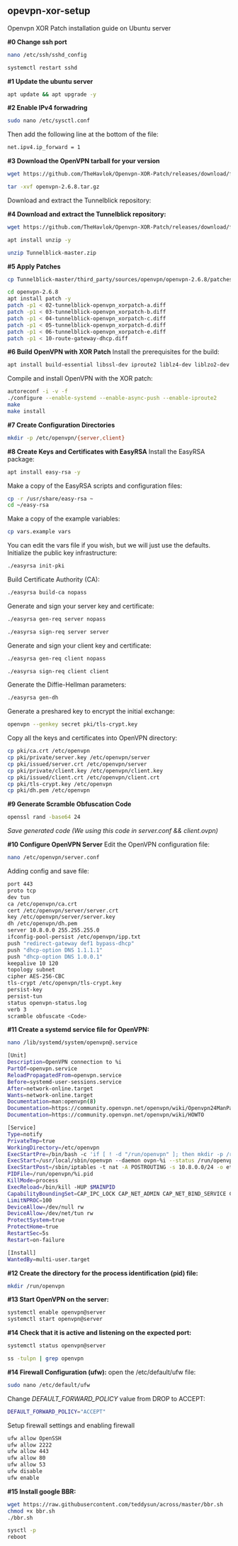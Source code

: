 ## opevpn-xor-setup
Openvpn XOR Patch installation guide on Ubuntu server



**#0 Change ssh port**
```bash
nano /etc/ssh/sshd_config
```
```bash
systemctl restart sshd
```



**#1 Update the ubuntu server**
```bash
apt update && apt upgrade -y
```



**#2 Enable IPv4 forwadring**
```bash
sudo nano /etc/sysctl.conf
```

Then add the following line at the bottom of the file:
```bash
net.ipv4.ip_forward = 1
```



**#3 Download the OpenVPN tarball for your version**
```bash
wget https://github.com/TheHavlok/Openvpn-XOR-Patch/releases/download/files/openvpn-2.6.8.tar.gz
```
```bash
tar -xvf openvpn-2.6.8.tar.gz
```

Download and extract the Tunnelblick repository:

**#4 Download and extract the Tunnelblick repository:**
```bash
wget https://github.com/TheHavlok/Openvpn-XOR-Patch/releases/download/files/Tunnelblick-master.zip
```
```bash
apt install unzip -y
```
```bash
unzip Tunnelblick-master.zip
```



**#5 Apply Patches**
```bash
cp Tunnelblick-master/third_party/sources/openvpn/openvpn-2.6.8/patches/*.diff openvpn-2.6.8
```
```bash
cd openvpn-2.6.8
apt install patch -y
patch -p1 < 02-tunnelblick-openvpn_xorpatch-a.diff
patch -p1 < 03-tunnelblick-openvpn_xorpatch-b.diff
patch -p1 < 04-tunnelblick-openvpn_xorpatch-c.diff
patch -p1 < 05-tunnelblick-openvpn_xorpatch-d.diff
patch -p1 < 06-tunnelblick-openvpn_xorpatch-e.diff
patch -p1 < 10-route-gateway-dhcp.diff
```



**#6 Build OpenVPN with XOR Patch**
Install the prerequisites for the build:
```bash
apt install build-essential libssl-dev iproute2 liblz4-dev liblzo2-dev libpam0g-dev libpkcs11-helper1-dev libsystemd-dev resolvconf pkg-config autoconf automake libtool libcap-ng-dev liblz4-dev libsystemd-dev liblzo2-dev libpam0g libpam0g-dev -y
```
Compile and install OpenVPN with the XOR patch:
```bash
autoreconf -i -v -f
./configure --enable-systemd --enable-async-push --enable-iproute2
make
make install
```



**#7 Create Configuration Directories**
```bash
mkdir -p /etc/openvpn/{server,client}
```



**#8 Create Keys and Certificates with EasyRSA**
Install the EasyRSA package:
```bash
apt install easy-rsa -y
```

Make a copy of the EasyRSA scripts and configuration files:
```bash
cp -r /usr/share/easy-rsa ~
cd ~/easy-rsa
```

Make a copy of the example variables:
```bash
cp vars.example vars
```

You can edit the vars file if you wish, but we will just use the defaults. Initialize the public key infrastructure:
```bash
./easyrsa init-pki
```

Build Certificate Authority (CA):
```bash
./easyrsa build-ca nopass
```

Generate and sign your server key and certificate:
```bash
./easyrsa gen-req server nopass
```
```bash
./easyrsa sign-req server server
```

Generate and sign your client key and certificate:
```bash
./easyrsa gen-req client nopass
```
```bash
./easyrsa sign-req client client
```

Generate the Diffie-Hellman parameters:
```bash
./easyrsa gen-dh
```

Generate a preshared key to encrypt the initial exchange:
```bash
openvpn --genkey secret pki/tls-crypt.key
```

Copy all the keys and certificates into OpenVPN directory:
```bash
cp pki/ca.crt /etc/openvpn
cp pki/private/server.key /etc/openvpn/server
cp pki/issued/server.crt /etc/openvpn/server
cp pki/private/client.key /etc/openvpn/client.key
cp pki/issued/client.crt /etc/openvpn/client.crt
cp pki/tls-crypt.key /etc/openvpn
cp pki/dh.pem /etc/openvpn
```


**#9 Generate Scramble Obfuscation Code**
```bash
openssl rand -base64 24
```
*Save generated code (We using this code in server.conf && client.ovpn)*



**#10 Configure OpenVPN Server**
Edit the OpenVPN configuration file:
```bash
nano /etc/openvpn/server.conf
```

Adding config and save file:
```bash
port 443
proto tcp
dev tun
ca /etc/openvpn/ca.crt
cert /etc/openvpn/server/server.crt
key /etc/openvpn/server/server.key
dh /etc/openvpn/dh.pem
server 10.8.0.0 255.255.255.0
ifconfig-pool-persist /etc/openvpn/ipp.txt
push "redirect-gateway def1 bypass-dhcp"
push "dhcp-option DNS 1.1.1.1"
push "dhcp-option DNS 1.0.0.1"
keepalive 10 120
topology subnet
cipher AES-256-CBC
tls-crypt /etc/openvpn/tls-crypt.key
persist-key
persist-tun
status openvpn-status.log
verb 3
scramble obfuscate <Code>
```



**#11 Create a systemd service file for OpenVPN:**
```bash
nano /lib/systemd/system/openvpn@.service
```
```bash
[Unit]
Description=OpenVPN connection to %i
PartOf=openvpn.service
ReloadPropagatedFrom=openvpn.service
Before=systemd-user-sessions.service
After=network-online.target
Wants=network-online.target
Documentation=man:openvpn(8)
Documentation=https://community.openvpn.net/openvpn/wiki/Openvpn24ManPage
Documentation=https://community.openvpn.net/openvpn/wiki/HOWTO

[Service]
Type=notify
PrivateTmp=true
WorkingDirectory=/etc/openvpn
ExecStartPre=/bin/bash -c 'if [ ! -d "/run/openvpn" ]; then mkdir -p /run/openvpn; fi'
ExecStart=/usr/local/sbin/openvpn --daemon ovpn-%i --status /run/openvpn/%i.status 10 --cd /etc/openvpn --config /etc/openvpn/%i.conf --writepid /run/openvpn/%i.pid
ExecStartPost=/sbin/iptables -t nat -A POSTROUTING -s 10.8.0.0/24 -o eth0 -j MASQUERADE
PIDFile=/run/openvpn/%i.pid
KillMode=process
ExecReload=/bin/kill -HUP $MAINPID
CapabilityBoundingSet=CAP_IPC_LOCK CAP_NET_ADMIN CAP_NET_BIND_SERVICE CAP_NET_RAW CAP_SETGID CAP_SETUID CAP_SYS_CHROOT CAP_DAC_OVERRIDE CAP_AUDIT_WRITE
LimitNPROC=100
DeviceAllow=/dev/null rw
DeviceAllow=/dev/net/tun rw
ProtectSystem=true
ProtectHome=true
RestartSec=5s
Restart=on-failure

[Install]
WantedBy=multi-user.target
```



**#12 Create the directory for the process identification (pid) file:**
```bash
mkdir /run/openvpn
```



**#13 Start OpenVPN on the server:**
```bash
systemctl enable openvpn@server
systemctl start openvpn@server
```



**#14 Check that it is active and listening on the expected port:**
```bash
systemctl status openvpn@server
```
```bash
ss -tulpn | grep openvpn
```



**#14 Firewall Configuration (ufw):**
open the /etc/default/ufw file:
```bash
sudo nano /etc/default/ufw
```

Change *DEFAULT_FORWARD_POLICY* value from DROP to ACCEPT:
```bash
DEFAULT_FORWARD_POLICY="ACCEPT"
```

Setup firewall settings and enabling firewall
```bash
ufw allow OpenSSH
ufw allow 2222
ufw allow 443
ufw allow 80
ufw allow 53
ufw disable
ufw enable
```

**#15 Install google BBR:**
```bash
wget https://raw.githubusercontent.com/teddysun/across/master/bbr.sh
chmod +x bbr.sh
./bbr.sh
```
```bash
sysctl -p
reboot
```


